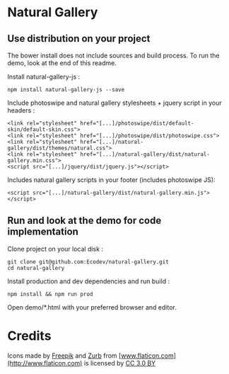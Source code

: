 Natural Gallery
============================

Use distribution on your project 
-----

The bower install does not include sources and build process. To run the demo, look at the end of this readme. 

Install natural-gallery-js :

```npm install natural-gallery-js --save```

Include photoswipe and natural gallery stylesheets + jquery script in your headers : 

```
<link rel="stylesheet" href="[...]/photoswipe/dist/default-skin/default-skin.css">
<link rel="stylesheet" href="[...]/photoswipe/dist/photoswipe.css">
<link rel="stylesheet" href="[...]/natural-gallery/dist/themes/natural.css">
<link rel="stylesheet" href="[...]/natural-gallery/dist/natural-gallery.min.css">
<script src="[...]/jquery/dist/jquery.js"></script>
```

Includes natural gallery scripts in your footer (includes photoswipe JS): 

```
<script src="[...]/natural-gallery/dist/natural-gallery.min.js"></script>
```

Run and look at the demo for code implementation
-----

Clone project on your local disk :

```
git clone git@github.com:Ecodev/natural-gallery.git 
cd natural-gallery
```

Install production and dev dependencies and run build :

```
npm install && npm run prod
```

Open demo/*.html with your preferred browser and editor.


Credits
============================

Icons made by [Freepik](http://www.freepik.com) and [Zurb](http://www.flaticon.com/authors/zurb) from [www.flaticon.com](http://www.flaticon.com) is licensed by [CC 3.0 BY](http://creativecommons.org/licenses/by/3.0/)

